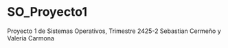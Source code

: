 # SO_Proyecto1
Proyecto 1 de Sistemas Operativos, Trimestre 2425-2
Sebastian Cermeño y Valeria Carmona
